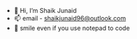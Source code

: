 - 👋 Hi, I’m Shaik Junaid
- 📫 email - shaikjunaid96@outlook.com
- 🙂 smile even if you use notepad to code
<!---
ShaikJunaid9/ShaikJunaid9 is a ✨ special ✨ repository because its `README.md` (this file) appears on your GitHub profile.
You can click the Preview link to take a look at your changes.
--->
